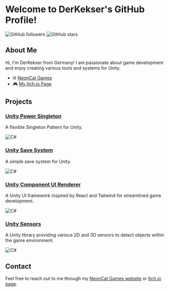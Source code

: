 # Welcome to DerKekser's GitHub Profile!

![GitHub followers](https://img.shields.io/github/followers/DerKekser?style=social) ![GitHub stars](https://img.shields.io/github/stars/DerKekser?style=social)

## About Me

Hi, I'm DerKekser from Germany! I am passionate about game development and enjoy creating various tools and systems for Unity. 

- 🌐 [NeonCat Games](https://neoncatgames.de/)
- 🎮 [My Itch.io Page](https://der-kekser.itch.io/)

## Projects

### [Unity Power Singleton](https://github.com/DerKekser/unity-power-singleton)
A flexible Singleton Pattern for Unity.

![C#](https://img.shields.io/badge/C%23-239120?style=flat-square&logo=c-sharp&logoColor=white)

### [Unity Save System](https://github.com/DerKekser/unity-save-system)
A simple save system for Unity.

![C#](https://img.shields.io/badge/C%23-239120?style=flat-square&logo=c-sharp&logoColor=white)

### [Unity Component UI Renderer](https://github.com/DerKekser/unity-component-ui-renderer)
A Unity UI framework inspired by React and Tailwind for streamlined game development.

![C#](https://img.shields.io/badge/C%23-239120?style=flat-square&logo=c-sharp&logoColor=white)

### [Unity Sensors](https://github.com/DerKekser/unity-sensors)
A Unity library providing various 2D and 3D sensors to detect objects within the game environment.

![C#](https://img.shields.io/badge/C%23-239120?style=flat-square&logo=c-sharp&logoColor=white)

## Contact

Feel free to reach out to me through my [NeonCat Games website](https://neoncatgames.de/) or [Itch.io page](https://der-kekser.itch.io/).
